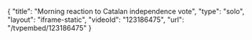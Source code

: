 {
    "title": "Morning reaction to Catalan independence vote",
    "type": "solo",
    "layout": "iframe-static",
    "videoId": "123186475",
    "url": "\/tvpembed\/123186475"
}